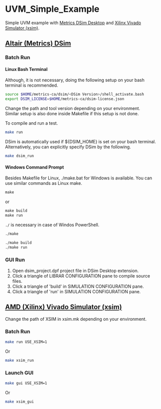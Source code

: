 # UVM_Simple_Example

Simple UVM example with [Metrics DSim Desktop](https://www.metrics.ca/) and [Xilinx Vivado Simulator (xsim)](https://www.xilinx.com/support/download/index.html/content/xilinx/en/downloadNav/vivado-design-tools.html).

## [ Altair (Metrics) DSim](https://www.metrics.ca/)

### Batch Run

#### Linux Bash Terminal

Although, it is not necessary, doing the following setup on your bash terminal is recommended.

```bash
source $HOME/metrics-ca/dsim/<DSim Version>/shell_activate.bash
export DSIM_LICENSE=$HOME/metrics-ca/dsim-license.json
```

Change the path and tool version depending on your environment.  
Similar setup is also done inside Makefile if this setup is not done.  

To compile and run a test.

```bash
make run
 ```

DSim is automatically used if ${DSIM_HOME} is set on your bash terminal.  
Alternatively, you can explicitly specify DSim by the following.

```bash
make dsim_run
 ```

#### Windows Command Prompt

Besides Makefile for Linux, ./make.bat for Windows is available. You can use similar commands as Linux make.

```bat
make
```
or

```bat
make build
make run
```

`./` is necessary in case of Windos PowerShell.

```bat
./make
```
```bat
./make build
./make run
```

### GUI Run

  1. Open dsim_project.dpf project file in DSim Desktop extension.
  2. Click a triangle of LIBRAR CONFIGURATION pane to compile source files.
  3. Click a triangle of 'build' in SIMULATION CONFIGURATION pane.
  4. Click a triangle of 'run' in SIMULATION CONFIGURATION pane.


## [AMD (Xilinx) Vivado Simulator (xsim)](https://www.xilinx.com/support/download/index.html/content/xilinx/en/downloadNav/vivado-design-tools.html)

Change the path of XSIM in xsim.mk depending on your environment.

### Batch Run

```bash
make run USE_XSIM=1
```

Or

```bash
make xsim_run
```

### Launch GUI

```bash
make gui USE_XSIM=1
```

Or

```bash
make xsim_gui
```
